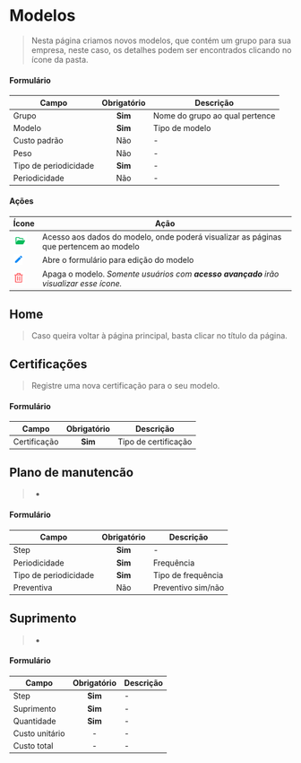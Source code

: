 # Modelos

> Nesta página criamos novos modelos, que contém um grupo para sua empresa, neste caso, os detalhes podem ser encontrados clicando no ícone da pasta.

#### Formulário

| Campo                 | Obrigatório | Descrição                      |
| --------------------- | :---------: | ------------------------------ |
| Grupo                 |   **Sim**   | Nome do grupo ao qual pertence |
| Modelo                |   **Sim**   | Tipo de modelo                 |
| Custo padrão          |     Não     | -                              |
| Peso                  |     Não     | -                              |
| Tipo de periodicidade |   **Sim**   | -                              |
| Periodicidade         |     Não     | -                              |

#### Ações

| Ícone                                      | Ação                                                                                   |
| ------------------------------------------ | -------------------------------------------------------------------------------------- |
| ![logo](../../assets/icons/FolderOpen.png) | Acesso aos dados do modelo, onde poderá visualizar as páginas que pertencem ao modelo  |
| ![logo](../../assets/icons/Pencil.png)     | Abre o formulário para edição do modelo                                                |
| ![logo](../../assets/icons/Trash.png)      | Apaga o modelo. _Somente usuários com **acesso avançado** irão visualizar esse ícone._ |

## Home

> Caso queira voltar à página principal, basta clicar no título da página.

## Certificações

> Registre uma nova certificação para o seu modelo.

#### Formulário

| Campo        | Obrigatório | Descrição            |
| ------------ | :---------: | -------------------- |
| Certificação |   **Sim**   | Tipo de certificação |

## Plano de manutencão

> -

#### Formulário

| Campo                 | Obrigatório | Descrição          |
| --------------------- | :---------: | ------------------ |
| Step                  |   **Sim**   | -                  |
| Periodicidade         |   **Sim**   | Frequência         |
| Tipo de periodicidade |   **Sim**   | Tipo de frequência |
| Preventiva            |     Não     | Preventivo sim/não |

## Suprimento

> -

#### Formulário

| Campo          | Obrigatório | Descrição |
| -------------- | :---------: | --------- |
| Step           |   **Sim**   | -         |
| Suprimento     |   **Sim**   | -         |
| Quantidade     |   **Sim**   | -         |
| Custo unitário |      -      | -         |
| Custo total    |      -      | -         |
